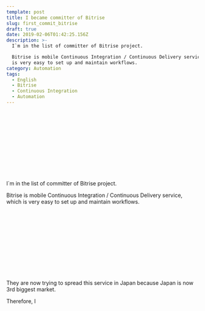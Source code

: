 ```yaml
---
template: post
title: I became committer of Bitrise
slug: first_commit_bitrise
draft: true
date: 2019-02-06T01:42:25.156Z
description: >-
  I`m in the list of committer of Bitrise project.

  Bitrise is mobile Continuous Integration / Continuous Delivery service, which
  is very easy to set up and maintain workflows.
category: Automation
tags:
  - English
  - Bitrise
  - Continuous Integration
  - Automation
---
```

<div class="iframely-embed"><div class="iframely-responsive" style="height: 168px; padding-bottom: 0;"><a href="https://blog.bitrise.io/bitrise-contributor-hall-of-fame-january" data-iframely-url="//cdn.iframe.ly/api/iframe?url=https%3A%2F%2Fblog.bitrise.io%2Fbitrise-contributor-hall-of-fame-january&amp;key=b9fe832f5332a1c3e40cbe51810e08d3"></a></div></div><script async src="//cdn.iframe.ly/embed.js" charset="utf-8"></script>

I`m in the list of committer of Bitrise project.

Bitrise is mobile Continuous Integration / Continuous Delivery service, which is very easy to set up and maintain workflows.

<div class="iframely-embed"><div class="iframely-responsive" style="height: 168px; padding-bottom: 0;"><a href="https://blog.bitrise.io/were-coming-to-tokyo" data-iframely-url="//cdn.iframe.ly/api/iframe?url=https%3A%2F%2Fblog.bitrise.io%2Fwere-coming-to-tokyo&key=b9fe832f5332a1c3e40cbe51810e08d3"></a></div></div><script async src="//cdn.iframe.ly/embed.js" charset="utf-8"></script>

They are now trying to spread this service in Japan because Japan is now 3rd biggest market.

Therefore, I 
